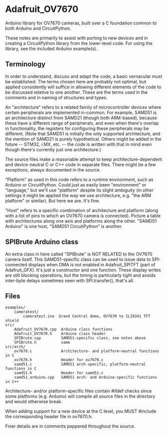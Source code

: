 # Adafruit_OV7670

Arduino library for OV7670 cameras, built over a C foundation common to
both Arduino and CircuitPython.

These notes are primarily to assist with porting to new devices and in
creating a CircuitPython library from the lower-level code. For using the
library, see the included Arduino example(s).

## Terminology

In order to understand, discuss and adapt the code, a basic vernacular
must be established. The terms chosen here are probably not optimal, but
applied consistently will suffice in allowing different elements of the
code to be discussed relative to one another. These are the terms used
in the comments and in naming of structures and types.

An "architecture" refers to a related family of microcontroller devices
where certain peripherals are implemented in-common. For example, SAMD51
is an architecture distinct from SAMD21 (though both ARM-based), because
these have a different range of peripherals, and even when there's overlap
in functionality, the registers for configuring these peripherals may be
different. (Note that SAMD51 is initially the only supported architecture,
and the mention of SAMD21 is purely hypothetical. Others might be added in
the future -- STM32, i.MX, etc. -- the code is written with that in mind
even though there's currently just one architecture.)

The source files make a reasonable attempt to keep architecture-dependent
and device-neutral C or C++ code in separate files. There might be a few
exceptions, always documented in the source.

"Platform" as used in this code refers to a runtime environment, such
as Arduino or CircuitPython. Could just as easily been "environment" or
"language," but we'll use "platform" despite its slight ambiguity (in
other settings it might be applied the way we use architecture, e.g. "the
ARM platform" or similar). But here we are. It's fine.

"Host" refers to a specific combination of architecture and platform (along
with a list of pins to which an OV7670 camera is connected). Picture a table
with architectures along one axis and platforms along the other. "SAMD51
Arduino" is one host, "SAMD51 CircuitPython" is another.

## SPIBrute Arduino class

An extra class in here called "SPIBrute" is NOT RELATED to the OV7670
camera itself. This SAMD51-specific class can be used to issue data to
SPI-connected displays when DMA is not enabled in Adafruit_SPITFT (part
of Adafruit_GFX). It's just a constructor and one function. These display
writes are still blocking operations, but the timing is particularly tight
and avoids inter-byte delays sometimes seen with SPI.transfer(), that's all.

## Files

    examples/
        cameratest/
            cameratest.ino  Grand Central demo, OV7670 to ILI9341 TFT shield
    src/
        Adafruit_OV7670.cpp  Arduino class functions
        Adafruit_OV7670.h    Arduino class header
        SPIBrute.cpp         SAMD51-specific class, see notes above
        SPIBrute.h           same
    src/arch/
        ov7670.c             Architecture- and platform-neutral functions in C
        ov7670.h             Header for ov7670.c
        samd51.c             SAMD51 arch-specific, platform-neutral functions in C
        samd51.h             Header for samd51.c
        samd51_arduino.cpp   SAMD51 arch- and Arduino-specific functions in C++

Architecture- and/or platform-specific files contain #ifdef checks since some
platforms (e.g. Arduino) will compile all source files in the directory and
would otherwise break.

When adding support for a new device at the C level, you MUST #include the
corresponding header file in ov7670.h.

Finer details are in comments peppered throughout the source.
